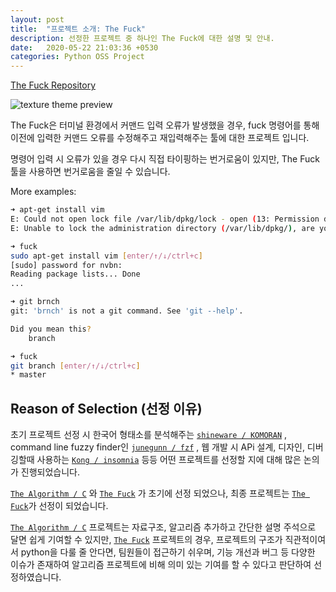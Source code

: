 ```yaml
---
layout: post
title:  "프로젝트 소개: The Fuck"
description: 선정한 프로젝트 중 하나인 The Fuck에 대한 설명 및 안내.
date:   2020-05-22 21:03:36 +0530
categories: Python OSS Project
---
```


[The Fuck Repository](https://github.com/nvbn/thefuck)

![texture theme preview](https://raw.githubusercontent.com/nvbn/thefuck/master/example.gif)

The Fuck은 터미널 환경에서 커맨드 입력 오류가 발생했을 경우, fuck 명령어를 통해 이전에 입력한 커맨드 오류를 수정해주고 재입력해주는 툴에 대한 프로젝트 입니다.

명령어 입력 시 오류가 있을 경우 다시 직접 타이핑하는 번거로움이 있지만, The Fuck 툴을 사용하면 번거로움을 줄일 수 있습니다. 

More examples:

```bash
➜ apt-get install vim
E: Could not open lock file /var/lib/dpkg/lock - open (13: Permission denied)
E: Unable to lock the administration directory (/var/lib/dpkg/), are you root?

➜ fuck
sudo apt-get install vim [enter/↑/↓/ctrl+c]
[sudo] password for nvbn:
Reading package lists... Done
...
```

```bash
➜ git brnch
git: 'brnch' is not a git command. See 'git --help'.

Did you mean this?
    branch

➜ fuck
git branch [enter/↑/↓/ctrl+c]
* master
```

## Reason of Selection (선정 이유)

초기 프로젝트 선정 시 한국어 형태소를 분석해주는 [`shineware / KOMORAN`](https://github.com/shineware/KOMORAN) , command line fuzzy finder인 [`junegunn / fzf`](https://github.com/junegunn/fzf) , 웹 개발 시 APi 설계, 디자인, 디버깅할때 사용하는  [`Kong / insomnia`](https://github.com/Kong/insomnia) 등등 어떤 프로젝트를 선정할 지에 대해 많은 논의가 진행되었습니다.
 
[`The Algorithm / C`](https://github.com/TheAlgorithms/C) 와 [`The Fuck`](https://github.com/nvbn/thefuck) 가 초기에 선정 되었으나, 최종 프로젝트는 [`The Fuck`](https://github.com/nvbn/thefuck)가 선정이 되었습니다.

[`The Algorithm / C`](https://github.com/TheAlgorithms/C) 프로젝트는 자료구조, 알고리즘 추가하고 간단한 설명 주석으로 달면 쉽게 기여할 수 있지만, [`The Fuck`](https://github.com/nvbn/thefuck) 프로젝트의 경우, 프로젝트의 구조가 직관적이여서 python을 다룰 줄 안다면, 팀원들이 접근하기 쉬우며, 기능 개선과 버그 등 다양한 이슈가 존재하여 알고리즘 프로젝트에 비해 의미 있는 기여를 할 수 있다고 판단하여 선정하였습니다.

&nbsp;&nbsp;&nbsp;&nbsp;&nbsp;&nbsp;&nbsp;&nbsp;&nbsp;&nbsp;&nbsp;&nbsp;